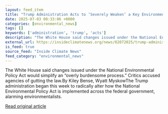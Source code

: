 ```yaml
---
layout: feed_item
title: "Trump Administration Acts to ‘Severely Weaken’ a Key Environmental Law"
date: 2025-07-03 00:33:06 +0000
categories: [environmental_news]
tags: []
keywords: ['administration', 'trump', 'acts']
description: "The White House said changes issued under the National Environmental Policy Act would simplify an “overly burdensome process"
external_url: https://insideclimatenews.org/news/02072025/trump-administration-weakens-national-environmental-policy-act/
is_feed: true
source_feed: "Inside Climate News"
feed_category: "environmental_news"
---
```


The White House said changes issued under the National Environmental Policy Act would simplify an “overly burdensome process.” Critics accused agencies of gutting the law.By Kiley Bense, Wyatt MyskowThe Trump administration began this week to radically alter how the National Environmental Policy Act is implemented across the federal government, alarming environmentalists.&nbsp;

[Read original article](https://insideclimatenews.org/news/02072025/trump-administration-weakens-national-environmental-policy-act/)
